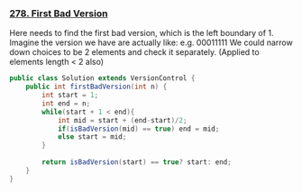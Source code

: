 ### [278. First Bad Version](https://leetcode.com/problems/first-bad-version/)
Here needs to find the first bad version, which is the left boundary of 1.
Imagine the version we have are actually like: e.g. 00011111
We could narrow down choices to be 2 elements and check it separately. (Applied to elements length < 2 also)
```java
public class Solution extends VersionControl {
    public int firstBadVersion(int n) {
        int start = 1;
        int end = n;
        while(start + 1 < end){
            int mid = start + (end-start)/2;
            if(isBadVersion(mid) == true) end = mid;
            else start = mid;
        }
        
        return isBadVersion(start) == true? start: end;
    }
}
```
